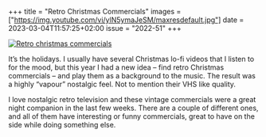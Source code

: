 +++
title       = "Retro Christmas Commercials"
images      = ["https://img.youtube.com/vi/ylN5ymaJeSM/maxresdefault.jpg"]
date        = 2023-03-04T11:57:25+02:00
issue       = "2022-51"
+++

[![Retro christmas commercials](https://img.youtube.com/vi/ylN5ymaJeSM/maxresdefault.jpg)](https://youtu.be/ylN5ymaJeSM)

It’s the holidays. I usually have several Christmas lo-fi videos that I listen to for the mood, but this year I had a new idea – find retro Christmas commercials – and play them as a background to the music. The result was a highly “vapour” nostalgic feel. Not to mention their VHS like quality.

I love nostalgic retro television and these vintage commercials were a great night companion in the last few weeks. There are a couple of different ones, and all of them have interesting or funny commercials, great to have on the side while doing something else.
